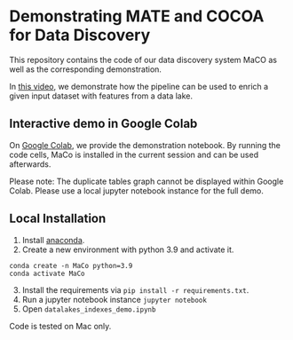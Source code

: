 # Demonstrating MATE and COCOA for Data Discovery

This repository contains the code of our data discovery system MaCO as well as the corresponding demonstration.

In [this video](https://youtu.be/cJfWn2wc_ZI), we demonstrate how the pipeline can be used to enrich a given input dataset with features from a data lake.

## Interactive demo in Google Colab
On [Google Colab](https://colab.research.google.com/github/LUH-DBS/datalake_indexes/blob/main/datalakes_indexes_demo.ipynb),
we provide the demonstration notebook. By running the code cells, MaCo is installed in the current session and can be used afterwards.

Please note: The duplicate tables graph cannot be displayed within Google Colab. Please use a local jupyter notebook instance for the full demo.

## Local Installation

1. Install [anaconda](https://www.anaconda.com/products/individual).
2. Create a new environment with python 3.9 and activate it.
```
conda create -n MaCo python=3.9
conda activate MaCo
```

3. Install the requirements via `pip install -r requirements.txt`.
4. Run a jupyter notebook instance `jupyter notebook`
5. Open `datalakes_indexes_demo.ipynb`

Code is tested on Mac only.

